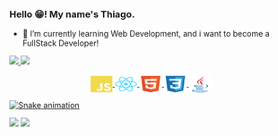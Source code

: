 
### Hello 😁! My name's Thiago.

- 🌱 I’m currently learning Web Development, and i want to become a FullStack Developer!
 </a>
 <div> 
  
  

<div>
  <a href="https://github.com/yThiagoFS">
  <img height="180em" src="https://github-readme-stats.vercel.app/api?username=yThiagoFS&show_icons=true&theme=tokyonight&include_all_commits=true&count_private=true"/>
  <img height="180em" src="https://github-readme-stats.vercel.app/api/top-langs/?username=yThiagoFS&layout=compact&langs_count=16&theme=tokyonight"/>
</div>
  
<div display="inline-block" align="center"><br>
  <img align="center" alt="Thi-Js" height="30" width="40" src="https://raw.githubusercontent.com/devicons/devicon/master/icons/javascript/javascript-plain.svg">
  
  <img align="center" alt="Thi-React" height="30" width="40" src="https://raw.githubusercontent.com/devicons/devicon/master/icons/react/react-original.svg">
  <img align="center" alt="Thi-HTML" height="30" width="40" src="https://raw.githubusercontent.com/devicons/devicon/master/icons/html5/html5-original.svg">
  <img align="center" alt="Thi-CSS" height="30" width="40" src="https://raw.githubusercontent.com/devicons/devicon/master/icons/css3/css3-original.svg">
  <img align="center" alt="Thi-CSS" height="30" width="40" src="https://raw.githubusercontent.com/devicons/devicon/master/icons/java/java-original.svg">
</div>
  
 ![Snake animation](https://github.com/yThiagoFS/yThiagoFS/blob/output/github-contribution-grid-snake.svg)
  
<div>
 
  <a href = "mailto:thi.ferreira.silva03@gmail.com"><img src="https://img.shields.io/badge/Gmail-D14836?style=for-the-badge&logo=gmail&logoColor=white" target="_blank"></a>
  <a href="https://www.linkedin.com/in/thiago-ferreira-602aa1232/" target="_blank"><img src="https://img.shields.io/badge/-LinkedIn-%230077B5?style=for-the-badge&logo=linkedin&logoColor=white" target="_blank"></a>   
 

</div>
 


